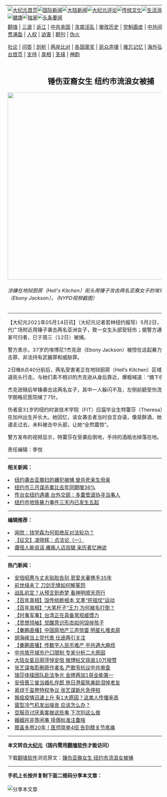 <a name="1" id="1" target="_blank"></a><span id="1"></span>
<table align=center border="0"><tr><td colspan="2" VALIGN=TOP><a href="https://github.com/imdmks3166/djy/blob/master/gb/nf1351518.md#1"><img src="https://raw.githubusercontent.com/imdmks3166/www/master/t/djy/1.jpg" title="大纪元首页" alt="大纪元首页"></a><a href="https://github.com/imdmks3166/djy/blob/master/gb/n24hr.md#1"><img src="https://raw.githubusercontent.com/imdmks3166/www/master/t/djy/3.jpg" title="国际新闻" alt="国际新闻"></a><a href="https://github.com/imdmks3166/djy/blob/master/gb/nsc413.md#1"><img src="https://raw.githubusercontent.com/imdmks3166/www/master/t/djy/4.jpg" title="大陆新闻" alt="大陆新闻"></a><a href="https://github.com/imdmks3166/djy/blob/master/gb/news392.md#1"><img src="https://raw.githubusercontent.com/imdmks3166/www/master/t/djy/5.jpg" title="大纪元评论" alt="大纪元评论"></a><a href="https://github.com/imdmks3166/djy/blob/master/gb/news2007.md#1"><img src="https://raw.githubusercontent.com/imdmks3166/www/master/t/djy/6.jpg" title="传统文化" alt="传统文化"></a><a href="https://github.com/imdmks3166/djy/blob/master/gb/news2008.md#1"><img src="https://raw.githubusercontent.com/imdmks3166/www/master/t/djy/7.jpg" title="生活消费" alt="生活消费"></a><a href="https://github.com/imdmks3166/djy/blob/master/gb/ncyule.md#1"><img src="https://raw.githubusercontent.com/imdmks3166/www/master/t/djy/8.jpg" title="娱乐休闲" alt="娱乐休闲"></a><a href="https://github.com/imdmks3166/djy/blob/master/gb/nsc1002.md#1"><img src="https://raw.githubusercontent.com/imdmks3166/www/master/t/djy/9.jpg" title="健康" alt="健康"></a><a href="https://github.com/imdmks3166/djy/blob/master/gb/nf6092.md#1"><img src="https://raw.githubusercontent.com/imdmks3166/www/master/t/djy/10a.jpg" title="独家" alt="独家"></a><a href="https://github.com/imdmks3166/djy/blob/master/gb/nf4514.md#1"><img src="https://raw.githubusercontent.com/imdmks3166/www/master/t/djy/12a.jpg" title="头条要闻" alt="头条要闻"></a></td></tr>
<tr><td colspan="2" VALIGN=TOP><a target="_blank" href="https://github.com/imdmks3166/www/blob/master/README.md?zsrh#1">翻墙</a> | <a target="_blank" href="https://github.com/imdmks3166/djy/blob/master/gb/nf5657.md#1">三退</a> | <a target="_blank" href="https://github.com/imdmks3166/djy/blob/master/gb/nf6124.md#1">诉江</a> | <a target="_blank" href="https://github.com/imdmks3166/djy/blob/master/gb/nf1176117.md#1">中共卖国</a> | <a target="_blank" href="https://github.com/imdmks3166/djy/blob/master/gb/nf5773.md#1">贪腐淫乱</a> | <a target="_blank" href="https://github.com/imdmks3166/djy/blob/master/gb/nf1176115.md#1">窜改历史</a> | <a target="_blank" href="https://github.com/imdmks3166/djy/blob/master/gb/nf1176107.md#1">党魁画皮</a> | <a target="_blank" href="https://github.com/imdmks3166/djy/blob/master/gb/nf1320400.md#1">中共间谍</a> | <a target="_blank" href="https://github.com/imdmks3166/djy/blob/master/gb/nf1176114.md#1">破坏传统</a> | <a target="_blank" href="https://github.com/imdmks3166/ntdtv/blob/master/gb/prog447_1.md#1">恶贯满盈</a> | <a target="_blank" href="https://github.com/imdmks3166/djy/blob/master/gb/ncid278.md#1">人权</a> | <a target="_blank" href="https://github.com/imdmks3166/djy/blob/master/gb/nf1176111.md#1">迫害</a> | <a target="_blank" href="https://gitlab.com/szzdlab/mh-qikan/blob/master/README.md#1">期刊</a> | <a target="_blank" href="https://github.com/imdmks3166/djy/blob/master/gb/nf5562.md#1">伪火</a></p><p><a target="_blank" href="https://github.com/imdmks3166/djy/blob/master/gb/9p.md#1">社论</a> | <a target="_blank" href="https://github.com/imdmks3166/djy/blob/master/gb/nf4378.md#1">问答</a> | <a target="_blank" href="https://github.com/imdmks3166/djy/blob/master/gb/nf5792.md#1">剖析</a> | <a target="_blank" href="https://github.com/imdmks3166/djy/blob/master/gb/nf5735.md#1">两岸比对</a> | <a target="_blank" href="https://github.com/imdmks3166/djy/blob/master/gb/nf6119.md#1">各国褒奖</a> | <a target="_blank" href="https://github.com/imdmks3166/djy/blob/master/gb/nf6120.md#1">民众声援</a> | <a target="_blank" href="https://github.com/imdmks3166/djy/blob/master/gb/nf1188594.md#1">难忘记忆</a> | <a target="_blank" href="https://github.com/imdmks3166/djy/blob/master/gb/nf3180.md#1">海外弘传</a> | <a target="_blank" href="https://github.com/imdmks3166/djy/blob/master/gb/nf5410.md#1">万人上访</a> | <a target="_blank" href="https://github.com/imdmks3166/www/blob/master/README.md?zsrh#1">平台首页</a> | <a target="_blank" href="https://github.com/imdmks3166/djy/blob/master/gb/nf4386.md#1">支持</a> | <a target="_blank" href="https://github.com/imdmks3166/djy/blob/master/gb/nf4389.md#1">真相</a> | <a target="_blank" href="https://github.com/imdmks3166/djy/blob/master/gb/nf5790.md#1">圣缘</a> | <a target="_blank" href="https://github.com/imdmks3166/djy/blob/master/gb/nf4786.md#1">神韵</a></td></tr>
<tr><td VALIGN=TOP width="626"><h2 align=center>锤伤亚裔女生 纽约市流浪女被捕</h2>
<img width="600" src="https://i.epochtimes.com/assets/uploads/2021/05/id12948437-149107-600x400.png" />
<h6>涉嫌在地狱厨房（Hell's Kitchen）街头用锤子攻击两名亚裔女子的埃博尼·杰克逊（Ebony Jackson）。（NYPD视频截图）
</h6>
<hr>
	<p>【大纪元2021年05月14日讯】（大纪元记者若林纽约报导）5月2日，一名妇女在时代广场附近用锤子袭击两名亚洲女子，致一女生头部受轻伤；据警方通报，嫌犯为无家可归者，已于周三（12日）被捕。</p>
<p>警方表示，37岁的埃博尼?杰克逊（Ebony Jackson）被控在这起<ahref="https://github.com/imdmks3166/djy/blob/master/gb/tag/%E6%9A%B4%E5%8A%9B%E4%BA%8B%E4%BB%B6.md#1">暴力事件</a>中犯下攻击罪、非法持有武器罪和威胁罪。</p>
<p>2日晚8点40分前后，两名受害者正在地狱厨房（Hell&#8217;s Kitchen）区域的42街第9大道街头行走。与她们素不相识的杰克逊从身后靠近，爆粗喊道：“摘下你的口罩！”</p>
<p>杰克逊随后举锤袭击这两名女子，其中一人躲闪不及，左侧前额受伤流血，在纽约大学朗格尼医院缝了7针。</p>
<p>伤者是31岁的纽约时装技术学院（FIT）应届毕业生特蕾莎（Theresa），来自台湾，在加州出生并长大。她回忆，该女袭击者当时自言自语，像是醉酒，她只想和同伴快速走过去，未料被击中头部，让她“全然震惊”。</p>
<p>警方发布的视频显示，特蕾莎在受袭后倒地，手持的酒瓶也掉落在地。◇</p>
<p>责任编辑：李悦</p>
	
<hr>


<strong>相关新闻：</strong>
<li><a href="https://github.com/imdmks3166/djy/blob/master/gb/21/4/1/n12850448.md#1">纽约袭击亚裔妇的嫌犯被捕  曾杀死亲生母亲</a></li>
<li><a href="https://github.com/imdmks3166/djy/blob/master/gb/21/4/7/n12863082.md#1">纽约市三月谋杀案比去年同期增36%</a></li>
<li><a href="https://github.com/imdmks3166/djy/blob/master/gb/21/5/5/n12926437.md#1">传台女纽约遇袭 台外交部：多重管道协寻当事人</a></li>
<li><a href="https://github.com/imdmks3166/djy/blob/master/gb/21/5/7/n12930093.md#1">纽约市地铁暴力事件三天内已发生五起</a></li>
<hr>


<strong>编辑推荐：</strong>
<li><a href="https://github.com/ychojm359/djy/blob/master/gb/21/1/23/n12707407.md#1" target="_blank">闻欣：钱学森为何拒绝反对法轮功？</a></li><li><a href="https://github.com/tsiac2612/djy/blob/master/gb/19/5/13/n11255006.md#1" target="_blank">【征文】凌晓辉：贞洁论（一）</a></li><li><a href="https://github.com/tsiac2612/djy/blob/master/gb/19/5/19/n11266537.md#1" target="_blank">聋哑人能说话 瘫痪人迈双腿 亲历者忆神迹</a></li>
<hr>

<strong>热门新闻：</strong>
<li><a href="https://github.com/imdmks3166/djy/blob/master/gb/22/7/13/n13780125.md#1">安倍昭惠与丈夫贴脸告别 恩爱夫妻携手35年</a></li>
<li><a href="https://github.com/imdmks3166/djy/blob/master/gb/22/7/1/n13771608.md#1">前世缘未了 刀剑无情如何解冤怨</a></li>
<li><a href="https://github.com/imdmks3166/djy/blob/master/gb/22/7/2/n13772083.md#1">战乱前定？从预言到奇梦 看神明顺天而行</a></li>
<li><a href="https://github.com/imdmks3166/djy/blob/master/gb/22/6/26/n13767883.md#1">【百年真相】毁传统断根本 文革“挖祖坟”运动</a></li>
<li><a href="https://github.com/imdmks3166/djy/blob/master/gb/22/6/26/n13767891.md#1">【百年真相】“大笔杆子”王力 为何被毛打倒？</a></li>
<li><a href="https://github.com/imdmks3166/djy/blob/master/gb/22/7/14/n13780562.md#1">【时事军事】台湾正在具备常规威慑力</a></li>
<li><a href="https://github.com/imdmks3166/djy/blob/master/gb/22/6/24/n13766746.md#1">【思想领袖】觉醒意识形态如何毁掉孩子</a></li>
<li><a href="https://github.com/imdmks3166/djy/blob/master/gb/22/7/13/n13780329.md#1">【秦鹏直播】中国房地产三声惊雷 明星扎堆卖房</a></li>
<li><a href="https://github.com/imdmks3166/djy/blob/master/gb/22/7/12/n13778853.md#1">胡海峰当上党代表 仕途再引关注</a></li>
<li><a href="https://github.com/imdmks3166/djy/blob/master/gb/22/7/12/n13779496.md#1">【秦鹏直播】传数字人民币难产 中共遇大麻烦</a></li>
<li><a href="https://github.com/imdmks3166/djy/blob/master/gb/22/7/12/n13779354.md#1">中共放开城市户口限制 专家分析二大原因</a></li>
<li><a href="https://github.com/imdmks3166/djy/blob/master/gb/22/7/11/n13778721.md#1">大陆女星吕丽萍悼安倍 微博帖文获逾10万按赞</a></li>
<li><a href="https://github.com/imdmks3166/djy/blob/master/gb/22/7/11/n13778767.md#1">张艺谋电影删原作者名 严歌苓抗议中共审查</a></li>
<li><a href="https://github.com/imdmks3166/djy/blob/master/gb/22/7/12/n13779038.md#1">瑞莎体操团队赴法争光 金牌再加1获全能第一</a></li>
<li><a href="https://github.com/imdmks3166/djy/blob/master/gb/22/7/11/n13778700.md#1">安倍晋三曾当婚礼伴郎 旅日港星陈美龄泪悼老友</a></li>
<li><a href="https://github.com/imdmks3166/djy/blob/master/gb/22/7/13/n13780363.md#1">易烊千玺卷特权争议 张艺谋新片急停拍</a></li>
<li><a href="https://github.com/imdmks3166/djy/blob/master/gb/22/7/8/n13776681.md#1">猴痘疫情迅速上升 有1大原因？这类人传播率高</a></li>
<li><a href="https://github.com/imdmks3166/djy/blob/master/gb/22/7/12/n13778892.md#1">窗型冷气机发出噪音 应该怎么办？</a></li>
<li><a href="https://github.com/imdmks3166/djy/blob/master/gb/22/7/12/n13779006.md#1">空服员讨厌乘客做这些事 下次别这么做</a></li>
<li><a href="https://github.com/imdmks3166/djy/blob/master/gb/22/7/13/n13779583.md#1">婚姻并非等闲事 择偶标准注重啥</a></li>
<li><a href="https://github.com/imdmks3166/djy/blob/master/gb/22/7/11/n13778570.md#1">膝盖多用20年！医师简单4招 告别膝关节疼痛</a></li>
<hr>

<strong>本文转自<a href="https://www.epochtimes.com">大纪元</a>（国内需用<a href="https://github.com/imdmks3166/www/blob/master/README.md#8">翻墙软件</a>才能访问）</strong><p>下载<a href="https://github.com/imdmks3166/www/blob/master/README.md#8">翻墙软件</a>浏览原文：<a href="https://www.epochtimes.com/gb/21/5/14/n12948435.htm">锤伤亚裔女生 纽约市流浪女被捕</a></p><hr>

<strong>手机上长按并复制下面二维码分享本文章：</strong><br><br><img src="https://chart.apis.google.com/chart?cht=qr&chs=240x240&choe=UTF-8&chld=M|2&chl=https://github.com/imdmks3166/djy/blob/master/gb/21/5/14/n12948435.md%231" title="分享本文章"></td><td VALIGN=TOP><a href="https://github.com/imdmks3166/djy/blob/master/gb/16/1/21/n4622075.md?dfh#1" target="_blank"><img src="https://raw.githubusercontent.com/imdmks3166/djy/master/gb/300/wei-f1.jpg" title="中共的伪火骗局"  alt="中共的伪火骗局"></a><br><a href="https://github.com/imdmks3166/www/blob/master/README.md?dfh#9" target="_blank"><img src="https://raw.githubusercontent.com/imdmks3166/djy/master/gb/300/yong-h.jpg" title="永恒的见证"  alt="永恒的见证"></a><br><a href="https://github.com/imdmks3166/djy/blob/master/gb/13/9/29/n3974789.md?dfh#1" target="_blank"><img src="https://raw.githubusercontent.com/imdmks3166/djy/master/gb/300/shang-lnz.jpg" title="善良女子被中共投男牢"  alt="善良女子被中共投男牢"></a><br><a href="https://github.com/imdmks3166/djy/blob/master/gb/16/3/16/n4663449.md?dfh#1" target="_blank"><img src="https://raw.githubusercontent.com/imdmks3166/djy/master/gb/300/huo-z3.jpg" title="警卫目击活摘器官"  alt="警卫目击活摘器官"></a><br><a href="https://github.com/imdmks3166/djy/blob/master/gb/16/8/7/n8177641.md?dfh#1" target="_blank"><img src="https://raw.githubusercontent.com/imdmks3166/djy/master/gb/300/huo-z4.jpg" title="证人描述活摘恐怖"  alt="证人描述活摘恐怖"></a><br><a href="https://github.com/imdmks3166/djy/blob/master/gb/10/4/19/n2881569.md?dfh#1" target="_blank"><img src="https://raw.githubusercontent.com/imdmks3166/djy/master/gb/300/huo-z1.jpg" title="揭开活摘器官黑幕"  alt="揭开活摘器官黑幕"></a><br><a href="https://github.com/imdmks3166/djy/blob/master/gb/10/11/7/n3077476.md?dfh#1" target="_blank"><img src="https://raw.githubusercontent.com/imdmks3166/djy/master/gb/300/ma-ks.jpg" title="马克思的成魔之路"  alt="马克思的成魔之路"></a><br><a href="https://github.com/imdmks3166/djy/blob/master/gb/14/6/9/n4173977.md?dfh#1" target="_blank"><img src="https://raw.githubusercontent.com/imdmks3166/djy/master/gb/300/chang-zs.jpg" title="藏字石 蕴天机"  alt="藏字石 蕴天机"></a><br><a href="https://github.com/imdmks3166/djy/blob/master/gb/18/5/10/n10381511.md?dfh#1" target="_blank"><img src="https://raw.githubusercontent.com/imdmks3166/djy/master/gb/300/st1.jpg" title="关注三亿人三退"  alt="关注三亿人三退"></a><br><a href="https://github.com/imdmks3166/djy/blob/master/gb/18/3/21/n10237682.md?dfh#1" target="_blank"><img src="https://raw.githubusercontent.com/imdmks3166/djy/master/gb/300/jie-t.jpg" title="解体中共复兴中华"  alt="解体中共复兴中华"></a><br><a href="https://github.com/imdmks3166/djy/blob/master/gb/9/2/9/n2422991.md?dfh#1" target="_blank"><img src="https://raw.githubusercontent.com/imdmks3166/djy/master/gb/300/gao-zs.jpg" title="中共迫害良心律师"  alt="中共迫害良心律师"></a><br><a href="https://github.com/imdmks3166/djy/blob/master/gb/18/12/9/n10900044.md?dfh#1" target="_blank"><img src="https://raw.githubusercontent.com/imdmks3166/djy/master/gb/300/sj1.jpg" title="三百多万人举报江泽民"  alt="三百多万人举报江泽民"></a><br><a href="https://github.com/imdmks3166/djy/blob/master/gb/18/8/28/n10672014.md?dfh#1" target="_blank"><img src="https://raw.githubusercontent.com/imdmks3166/djy/master/gb/300/sj2.jpg" title="这些官员为何起诉江泽民"  alt="这些官员为何起诉江泽民"></a><br><a href="https://github.com/imdmks3166/djy/blob/master/gb/8/12/18/n2367165.md?dfh#1" target="_blank"><img src="https://raw.githubusercontent.com/imdmks3166/djy/master/gb/300/liangan.jpg" title="海峡两岸的强烈对比"  alt="海峡两岸的强烈对比"></a><br><a href="https://github.com/imdmks3166/djy/blob/master/gb/15/12/10/n4593139.md?dfh#1" target="_blank"><img src="https://raw.githubusercontent.com/imdmks3166/djy/master/gb/300/jia-ndzl.jpg" title="加拿大总理的贺信"  alt="加拿大总理的贺信"></a><br><a href="https://github.com/imdmks3166/djy/blob/master/gb/11/6/17/n3289382.md?dfh#1" target="_blank"><img src="https://raw.githubusercontent.com/imdmks3166/djy/master/gb/300/xiao-wd.jpg" title="探寻真相兼听则明"  alt="探寻真相兼听则明"></a><br><a href="https://github.com/imdmks3166/djy/blob/master/gb/18/10/27/n10812623.md?dfh#1" target="_blank"><img src="https://raw.githubusercontent.com/imdmks3166/djy/master/gb/300/yindu.jpg" title="印度媒体报道东方"  alt="印度媒体报道东方"></a><br><a href="https://github.com/imdmks3166/djy/blob/master/gb/18/6/9/n10469652.md?dfh#1" target="_blank"><img src="https://raw.githubusercontent.com/imdmks3166/djy/master/gb/300/xie-j.jpg" title="不一样的海外校园"  alt="不一样的海外校园"></a><br><a href="https://github.com/imdmks3166/djy/blob/master/gb/7/4/5/n1669415.md?dfh#1" target="_blank"><img src="https://raw.githubusercontent.com/imdmks3166/djy/master/gb/300/li-up.jpg" title="从大师到徒弟的传奇"  alt="从大师到徒弟的传奇"></a><br><a href="https://github.com/imdmks3166/djy/blob/master/gb/17/5/26/n9191512.md?dfh#1" target="_blank"><img src="https://raw.githubusercontent.com/imdmks3166/djy/master/gb/300/zfl2.jpg" title="亿万人与东方一本奇书"  alt="亿万人与东方一本奇书"></a><br><a href="https://github.com/imdmks3166/djy/blob/master/gb/13/11/27/n4020290.md?dfh#1" target="_blank"><img src="https://raw.githubusercontent.com/imdmks3166/djy/master/gb/300/zhen-h.jpg" title="大陆见不到的震撼场面"  alt="大陆见不到的震撼场面"></a><br><a href="https://github.com/imdmks3166/djy/blob/master/gb/15/7/17/n4482910.md?dfh#1" target="_blank"><img src="https://raw.githubusercontent.com/imdmks3166/djy/master/gb/300/dalu-sk.jpg" title="人心向善 大陆当初盛况"  alt="人心向善 大陆当初盛况"></a><br><a href="https://github.com/imdmks3166/djy/blob/master/gb/19/1/5/n10955468.md?dfh#1" target="_blank"><img src="https://raw.githubusercontent.com/imdmks3166/djy/master/gb/300/zfl1.jpg" title="追寻真理 这书讲什么"  alt="追寻真理 这书讲什么"></a><br><a href="https://github.com/imdmks3166/www/blob/master/README.md?dfh#1" target="_blank"><img src="https://raw.githubusercontent.com/imdmks3166/djy/master/gb/300/fq1.jpg" title="下载免费翻墙软件"  alt="下载免费翻墙软件"></a><br></td></tr></table>
